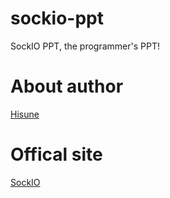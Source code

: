 # sockio-ppt
SockIO PPT, the programmer's PPT!
# About author
[Hisune](https://hisune.com)
# Offical site
[SockIO](https://sockio.com)
